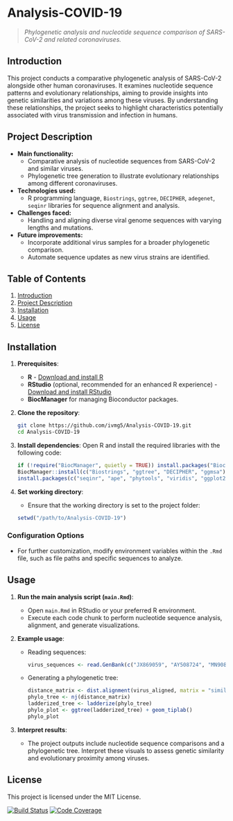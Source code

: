 # **Analysis-COVID-19**
> *Phylogenetic analysis and nucleotide sequence comparison of SARS-CoV-2 and related coronaviruses.*

## **Introduction**
This project conducts a comparative phylogenetic analysis of SARS-CoV-2 alongside other human coronaviruses. It examines nucleotide sequence patterns and evolutionary relationships, aiming to provide insights into genetic similarities and variations among these viruses. By understanding these relationships, the project seeks to highlight characteristics potentially associated with virus transmission and infection in humans.

## **Project Description**
- **Main functionality:** 
   - Comparative analysis of nucleotide sequences from SARS-CoV-2 and similar viruses.
   - Phylogenetic tree generation to illustrate evolutionary relationships among different coronaviruses.
- **Technologies used:** 
   - R programming language, `Biostrings`, `ggtree`, `DECIPHER`, `adegenet`, `seqinr` libraries for sequence alignment and analysis.
- **Challenges faced:** 
   - Handling and aligning diverse viral genome sequences with varying lengths and mutations.
- **Future improvements:** 
   - Incorporate additional virus samples for a broader phylogenetic comparison.
   - Automate sequence updates as new virus strains are identified.

## **Table of Contents**
1. [Introduction](#introduction)
2. [Project Description](#project-description)
3. [Installation](#installation)
4. [Usage](#usage)
5. [License](#license)

## **Installation**
1. **Prerequisites**:
   - **R** - [Download and install R](https://cran.r-project.org/)
   - **RStudio** (optional, recommended for an enhanced R experience) - [Download and install RStudio](https://rstudio.com/)
   - **BiocManager** for managing Bioconductor packages.
   
2. **Clone the repository**:
   ```bash
   git clone https://github.com/ivmg5/Analysis-COVID-19.git
   cd Analysis-COVID-19
   ```

3. **Install dependencies**:
   Open R and install the required libraries with the following code:
   ```r
   if (!require("BiocManager", quietly = TRUE)) install.packages("BiocManager")
   BiocManager::install(c("Biostrings", "ggtree", "DECIPHER", "ggmsa"))
   install.packages(c("seqinr", "ape", "phytools", "viridis", "ggplot2", "adegenet"))
   ```

4. **Set working directory**:
   - Ensure that the working directory is set to the project folder:
   ```r
   setwd("/path/to/Analysis-COVID-19")
   ```

### **Configuration Options**
- For further customization, modify environment variables within the `.Rmd` file, such as file paths and specific sequences to analyze.

## **Usage**
1. **Run the main analysis script (`main.Rmd`)**:
   - Open `main.Rmd` in RStudio or your preferred R environment.
   - Execute each code chunk to perform nucleotide sequence analysis, alignment, and generate visualizations.

2. **Example usage**:
   - Reading sequences:
     ```r
     virus_sequences <- read.GenBank(c("JX869059", "AY508724", "MN908947", ...))
     ```
   - Generating a phylogenetic tree:
     ```r
     distance_matrix <- dist.alignment(virus_aligned, matrix = "similarity")
     phylo_tree <- nj(distance_matrix)
     ladderized_tree <- ladderize(phylo_tree)
     phylo_plot <- ggtree(ladderized_tree) + geom_tiplab()
     phylo_plot
     ```

3. **Interpret results**:
   - The project outputs include nucleotide sequence comparisons and a phylogenetic tree. Interpret these visuals to assess genetic similarity and evolutionary proximity among viruses.

## **License**
This project is licensed under the MIT License.

[![Build Status](https://img.shields.io/badge/status-active-brightgreen)](#)
[![Code Coverage](https://img.shields.io/badge/coverage-80%25-yellowgreen)](#)
